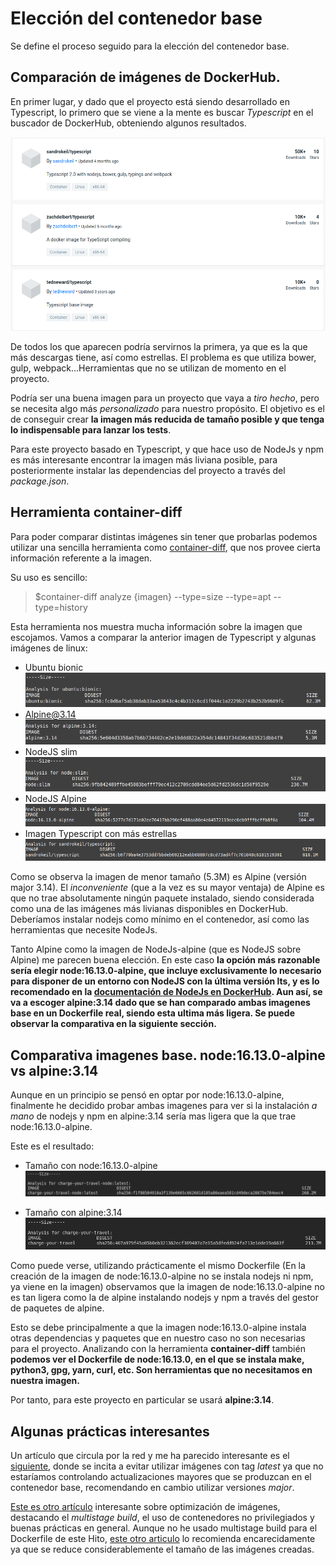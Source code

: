 # Elección del contenedor base

Se define el proceso seguido para la elección del contenedor base.

## Comparación de imágenes de DockerHub.

En primer lugar, y dado que el proyecto está siendo desarrollado en Typescript, lo primero que se viene a la mente es buscar *Typescript* en el buscador de DockerHub, obteniendo algunos resultados. 


![DockerHub Typescript](img/dockerhub-typescript.png)

De todos los que aparecen podría servirnos la primera, ya que es la que más descargas tiene, así como estrellas. El problema es que utiliza bower, gulp, webpack...Herramientas que no se utilizan de momento en el proyecto. 

Podría ser una buena imagen para un proyecto que vaya a *tiro hecho*, pero se necesita algo más *personalizado* para nuestro propósito. El objetivo es el de conseguir crear **la imagen más reducida de tamaño posible y que tenga lo indispensable para lanzar los tests**.

Para este proyecto basado en Typescript, y que hace uso de NodeJs y npm es más interesante encontrar la imagen más liviana posible, para posteriormente instalar las dependencias del proyecto a través del *package.json*.


## Herramienta container-diff

Para poder comparar distintas imágenes sin tener que probarlas podemos utilizar una sencilla herramienta como [container-diff](https://github.com/GoogleContainerTools/container-diff), que nos provee cierta información referente a la imagen.

Su uso es sencillo:

>$container-diff analyze {imagen} --type=size --type=apt --type=history

Esta herramienta nos muestra mucha información sobre la imagen que escojamos.
Vamos a comparar la anterior imagen de Typescript y algunas imágenes de linux:

- Ubuntu bionic
![Ubuntu bionic imagen docker](img/ubuntu-img-bionic.png)
- Alpine@3.14
![Alpine imagen docker](img/alpine-img-docker.png)
- NodeJS slim
![NodeJs Slim](img/node-img-docker.png)
- NodeJS Alpine
![NodeJs Alpine](img/node-alpine-img-docker.png)
- Imagen Typescript con más estrellas
![Imagen Typescript Docker](img/typescript-img-docker.png)


Como se observa la imagen de menor tamaño (5.3M) es Alpine (versión major 3.14). El *inconveniente* (que a la vez es su mayor ventaja) de Alpine es que no trae absolutamente ningún paquete instalado, siendo considerada como una de las imágenes más livianas disponibles en DockerHub. Deberíamos instalar nodejs como mínimo en el contenedor, así como las herramientas que necesite NodeJs.

Tanto Alpine como la imagen de NodeJs-alpine (que es NodeJS sobre Alpine) me parecen buena elección. En este caso **la opción más razonable sería elegir node:16.13.0-alpine, que incluye exclusivamente lo necesario para disponer de un entorno con NodeJS con la última versión lts, y es lo recomendado en la [documentación de NodeJs en DockerHub](https://hub.docker.com/_/node?tab=description). Aun así, se va a escoger alpine:3.14 dado que se han comparado ambas imagenes base en un Dockerfile real, siendo esta ultima más ligera. Se puede observar la comparativa en la siguiente sección.**

## Comparativa imagenes base. **node:16.13.0-alpine vs alpine:3.14**

Aunque en un principio se pensó en optar por node:16.13.0-alpine, finalmente he decidido probar ambas imagenes para ver si la instalación *a mano* de nodejs y npm en alpine:3.14 sería mas ligera que la que trae node:16.13.0-alpine.

Este es el resultado:

- Tamaño con node:16.13.0-alpine
![Imagen node-alpine](img/node-alpine_comp.png)

- Tamaño con alpine:3.14
![Imagen alpine](img/alpine_comp.png)

Como puede verse, utilizando prácticamente el mismo Dockerfile (En la creación de la imagen de node:16.13.0-alpine no se instala nodejs ni npm, ya viene en la imagen) observamos que la imagen de node:16.13.0-alpine no es tan ligera como la de alpine instalando nodejs y npm a través del gestor de paquetes de alpine. 

Esto se debe principalmente a que la imagen node:16.13.0-alpine instala otras dependencias y paquetes que en nuestro caso no son necesarias para el proyecto. Analizando con la herramienta **container-diff** también **podemos ver el Dockerfile de node:16.13.0, en el que se instala make, python3, gpg, yarn, curl, etc. Son herramientas que no necesitamos en nuestra imagen.**

Por tanto, para este proyecto en particular se usará **alpine:3.14**.

## Algunas prácticas interesantes

Un artículo que circula por la red y me ha parecido interesante es el [siguiente](https://medium.com/@michalozogan/how-to-build-the-smallest-docker-typescript-image-a9a84d17e6b4), donde se incita a evitar utilizar imágenes con tag *latest* ya que no estaríamos controlando actualizaciones mayores que se produzcan en el contenedor base, recomendando en cambio utilizar versiones *major*. 

[Este es otro artículo](https://testdriven.io/blog/docker-best-practices/) interesante sobre optimización de imágenes, destacando el *multistage build*, el uso de contenedores no privilegiados y buenas prácticas en general. Aunque no he usado multistage build para el Dockerfile de este Hito, [este otro articulo](https://blog.logrocket.com/reduce-docker-image-sizes-using-multi-stage-builds/) lo recomienda encarecidamente ya que se reduce considerablemente el tamaño de las imágenes creadas.

